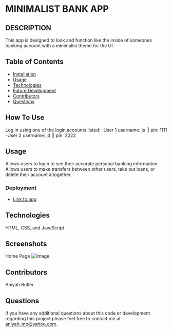 # MINIMALIST BANK APP


## DESCRIPTION
This app is designed to look and function like the inside of someones banking account with a minimalist theme for the UI.

## Table of Contents
* [Installation](#installation)
* [Usage](#usage)
* [Technologies](#technologies)
* [Future Development](#Future)
* [Contributors](#contributors)
* [Questions](#questions) 
   
## How To Use
Log in using one of the login accounts listed: 
-User 1 username: js || pin: 1111
-User 2 username: jd || pin: 2222


## Usage  
Allows users to login to see their accurate personal banking information.
Allows users to make transfers between other users, take out loans, or delete their account altogether.


### Deployment

* [Link to app]( https://aniyahmb99.github.io/minimalist-bank-app/)


## Technologies
HTML, CSS, and JavaScript


## Screenshots

Home Page
![image]()

## Contributors
Aniyah Butler

## Questions

If you have any additional questions about this code or development regarding this project please feel free to contact me at aniyah_mb@yahoo.com.
